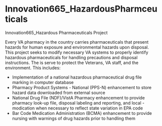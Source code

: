 Innovation665_HazardousPharmceuticals
=====================================

Innovation665_Hazardous Pharmaceuticals Project

Every VA pharmacy in the country carries pharmaceuticals that present hazards for human exposure and environmental hazards upon disposal.  This project seeks to modify necessary VA systems to properly identify hazardous pharmaceuticals for handling precautions and disposal instructions.  The is serve to protect the Veterans, VA staff, and the environment.  This includes:

- Implementation of a national hazardous pharmaceutical drug file marking in computer database
- Pharmacy Product Systems - National (PPS-N) enhancement to store hazard data downloaded from external source
- National Drug File (NDF)/VistA Pharmacy enhancement to provide pharmacy look-up file, disposal labeling and reporting, and local - modication when necessary to reflect state variation in EPA code
- Bar Code Medication Administration (BCMA) enhancement to provide nursing with warnings of drug hazards prior to handling them

